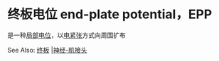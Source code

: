 # 终板电位 end-plate potential，EPP

是一种[局部电位](局部电位.md)，以[电紧张](电紧张电位.md)方式向周围扩布

See Also: [终板](终板.md) |[神经-肌接头](神经-肌接头.md)
